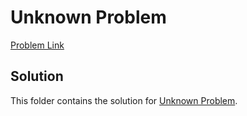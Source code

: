 # Unknown Problem

[Problem Link](https://leetcode.com/problems/best-time-to-buy-and-sell-stock/)

## Solution
This folder contains the solution for [Unknown Problem](https://leetcode.com/problems/best-time-to-buy-and-sell-stock/).